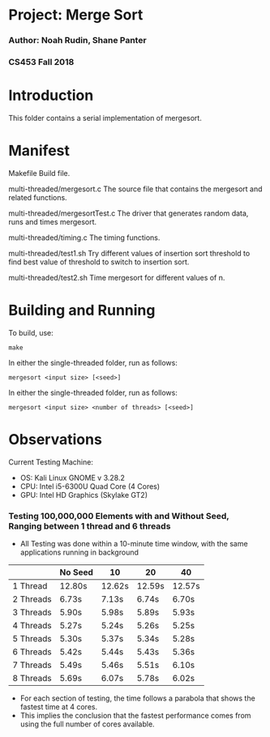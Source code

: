 # Project: Merge Sort
### Author: Noah Rudin, Shane Panter
### CS453 Fall 2018


# Introduction

This folder contains a serial implementation of mergesort.

# Manifest

Makefile         Build file.

multi-threaded/mergesort.c      The source file that contains the mergesort and related functions.

multi-threaded/mergesortTest.c  The driver that generates random data, runs and times mergesort.

multi-threaded/timing.c         The timing functions.

multi-threaded/test1.sh         Try different values of insertion sort threshold to find best value of threshold to 			 switch to insertion sort.

multi-threaded/test2.sh         Time mergesort for different values of n.


# Building and Running

To build, use:

`make`

In either the single-threaded folder, run as follows:


`mergesort <input size> [<seed>]`

In either the single-threaded folder, run as follows:


`mergesort <input size> <number of threads> [<seed>]`

# Observations

Current Testing Machine:
* OS: Kali Linux GNOME v 3.28.2
* CPU: Intel i5-6300U Quad Core (4 Cores)
* GPU: Intel HD Graphics (Skylake GT2)

### Testing 100,000,000 Elements with and Without Seed, Ranging between 1 thread and 6 threads

* All Testing was done within a 10-minute time window, with the same applications running in background

|           | No Seed | 10     | 20     | 40     |
|-----------|---------|--------|--------|--------|
| 1 Thread  | 12.80s  | 12.62s | 12.59s | 12.57s |
| 2 Threads | 6.73s   | 7.13s  | 6.74s  | 6.70s  |
| 3 Threads | 5.90s   | 5.98s  | 5.89s  | 5.93s  |
| 4 Threads | 5.27s   | 5.24s  | 5.26s  | 5.25s  |
| 5 Threads | 5.30s   | 5.37s  | 5.34s  | 5.28s  |
| 6 Threads | 5.42s   | 5.44s  | 5.43s  | 5.36s  |
| 7 Threads | 5.49s   | 5.46s  | 5.51s  | 6.10s  |
| 8 Threads | 5.69s   | 6.07s  | 5.78s  | 6.02s  |

* For each section of testing, the time follows a parabola that shows the fastest time at 4 cores.
* This implies the conclusion that the fastest performance comes from using the full number of cores available.
